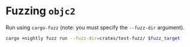 # Fuzzing `objc2`

Run using `cargo-fuzz` (note: you must specify the `--fuzz-dir` argument).

```sh
cargo +nightly fuzz run --fuzz-dir=crates/test-fuzz/ $fuzz_target
```
